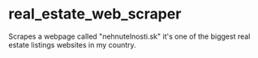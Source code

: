 # real_estate_web_scraper
Scrapes a webpage called "nehnutelnosti.sk" it's one of the biggest real estate listings websites in my country.
